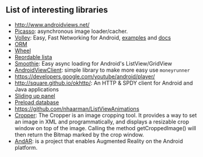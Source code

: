 List of interesting libraries
-----------------------------
 - http://www.androidviews.net/
 - [Picasso](https://github.com/square/picasso): asynchronous image loader/cacher.
 - [Volley](http://commondatastorage.googleapis.com/io-2013/presentations/110%20-%20Volley-%20Easy,%20Fast%20Networking%20for%20Android.pdf): Easy, Fast Networking for Android, [examples](http://ogrelab.ikratko.com/android-volley-examples-samples-and-demos/) and [docs](http://files.evancharlton.com/volley-docs/)
 - [ORM](https://github.com/pardom/ActiveAndroid/)
 - [Wheel](https://github.com/ai212983/android-spinnerwheel)
 - [Reordable lista](https://github.com/terlici/DragNDropList)
 - [Smoothie](https://github.com/lucasr/smoothie): Easy async loading for Android's ListView/GridView
 - [AndroidViewClient](https://github.com/dtmilano/AndroidViewClient/): simple library to make more easy use ``moneyrunner``
 - https://developers.google.com/youtube/android/player/
 - http://square.github.io/okhttp/: An HTTP & SPDY client for Android and Java applications
 - [Sliding up panel](https://github.com/umano/AndroidSlidingUpPanel)
 - [Preload database](https://github.com/jgilfelt/android-sqlite-asset-helper)
 - https://github.com/nhaarman/ListViewAnimations
 - [Cropper](https://github.com/edmodo/cropper): The Cropper is an image cropping tool. It provides a way to set an image in XML and programmatically, and displays a resizable crop window on top of the image. Calling the method getCroppedImage() will then return the Bitmap marked by the crop window.
 - [AndAR](https://code.google.com/p/andar/): is a project that enables Augmented Reality on the Android platform.